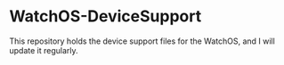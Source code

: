 # WatchOS-DeviceSupport
 This repository holds the device support files for the WatchOS, and I will update it regularly.
